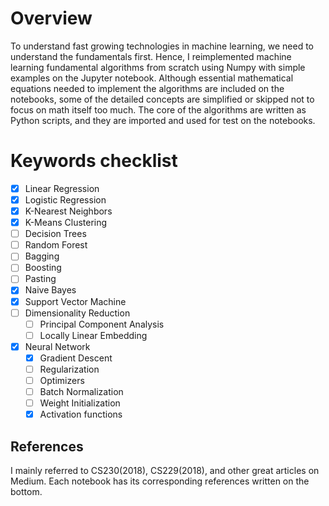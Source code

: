 # Overview
To understand fast growing technologies in machine learning, we need to understand the fundamentals first. Hence, I reimplemented machine learning fundamental algorithms from scratch using Numpy with simple examples on the Jupyter notebook. Although essential mathematical equations needed to implement the algorithms are included on the notebooks, some of the detailed concepts are simplified or skipped not to focus on math itself too much. The core of the algorithms are written as Python scripts, and they are imported and used for test on the notebooks.   

# Keywords checklist  
- [x] Linear Regression 
- [x] Logistic Regression
- [x] K-Nearest Neighbors 
- [x] K-Means Clustering 
- [ ] Decision Trees 
 - [ ] Random Forest 
 - [ ] Bagging
 - [ ] Boosting
 - [ ] Pasting 
- [x] Naive Bayes 
- [x] Support Vector Machine
- [ ] Dimensionality Reduction
  - [ ] Principal Component Analysis 
  - [ ] Locally Linear Embedding 
- [x] Neural Network 
  - [x] Gradient Descent
  - [ ] Regularization 
  - [ ] Optimizers
  - [ ] Batch Normalization 
  - [ ] Weight Initialization 
  - [x] Activation functions

## References 
I mainly referred to CS230(2018), CS229(2018), and other great articles on Medium. Each notebook has its corresponding references written on the bottom.
